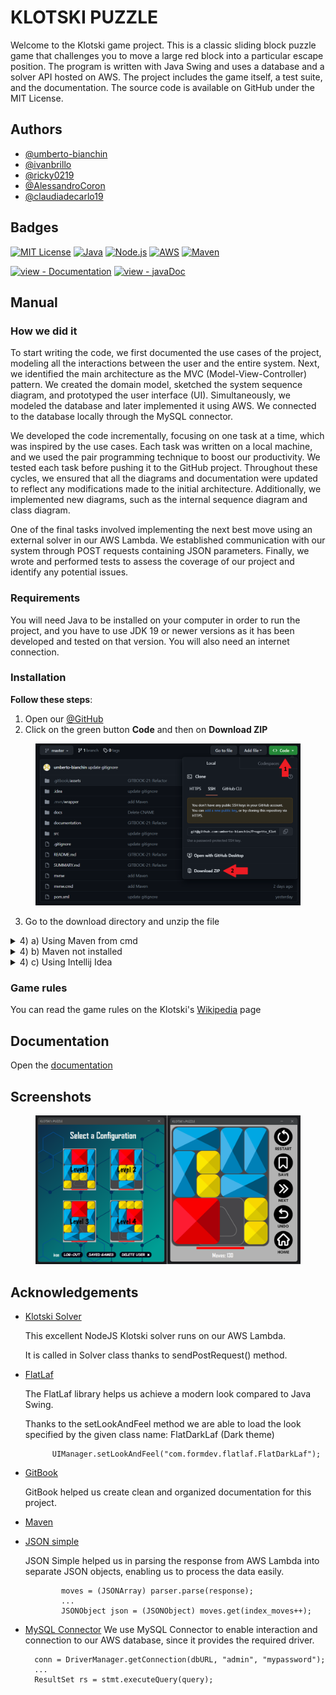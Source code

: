 # KLOTSKI PUZZLE

Welcome to the Klotski game project. This is a classic sliding block puzzle game that challenges you to move a large red block into a particular escape position. 
The program is written with Java Swing and uses a database and a solver API hosted on AWS. The project includes the game itself, a test suite, and the documentation. 
The source code is available on GitHub under the MIT License.

## Authors

* [@umberto-bianchin](https://www.https/github.com/umberto-bianchin)
* [@ivanbrillo](https://www.github.com/ivanbrillo)
* [@ricky0219](https://www.github.com/ricky0219)
* [@AlessandroCoron](https://www.github.com/AlessandroCoron)
* [@claudiadecarlo19](https://www.github.com/claudiadecarlo19)

## Badges

[![MIT License](https://img.shields.io/github/license/othneildrew/Best-README-Template.svg?style=for-the-badge)](https://github.com/umberto-bianchin/Progetto_Klotski/blob/master/LICENSE.md)
[![Java](https://img.shields.io/badge/Java-ED8B00?style=for-the-badge\&logo=openjdk\&logoColor=white)](https://www.java.com/en/) 
[![Node.js](https://img.shields.io/badge/Node.js-43853D?style=for-the-badge\&logo=node.js\&logoColor=white)](https://nodejs.org/en) 
[![AWS](https://img.shields.io/badge/Amazon\_AWS-232F3E?style=for-the-badge\&logo=amazon-aws\&logoColor=white)](https://aws.amazon.com/)
[![Maven](https://img.shields.io/badge/MAVEN-3.9.2-BLUE?style=for-the-badge&logo=appveyor)](https://https://maven.apache.org/)

[![view - Documentation](https://img.shields.io/badge/view-Documentation-blue?style=for-the-badge)](https://umberto-1.gitbook.io/klotski-game/documentation)
[![view - javaDoc](https://img.shields.io/badge/view-javaDoc-red?style=for-the-badge)](https://umberto-bianchin.github.io/Progetto_Klotski/javaDoc/)

## Manual
### How we did it
To start writing the code, we first documented the use cases of the project, modeling all the interactions between the user and the entire system. Next, we identified the main architecture as the MVC (Model-View-Controller) pattern. We created the domain model, sketched the system sequence diagram, and prototyped the user interface (UI). Simultaneously, we modeled the database and later implemented it using AWS. We connected to the database locally through the MySQL connector.

We developed the code incrementally, focusing on one task at a time, which was inspired by the use cases. Each task was written on a local machine, and we used the pair programming technique to boost our productivity. We tested each task before pushing it to the GitHub project. Throughout these cycles, we ensured that all the diagrams and documentation were updated to reflect any modifications made to the initial architecture. Additionally, we implemented new diagrams, such as the internal sequence diagram and class diagram.

One of the final tasks involved implementing the next best move using an external solver in our AWS Lambda. We established communication with our system through POST requests containing JSON parameters. Finally, we wrote and performed tests to assess the coverage of our project and identify any potential issues.
### Requirements
You will need Java to be installed on your computer in order to run the project, and you have to use JDK 19 or newer versions as it has been developed and tested on that version.
You will also need an internet connection.
### Installation

**Follow these steps**:
1) Open our  [@GitHub](https://github.com/umberto-bianchin/Progetto_Klotski)
2) Click on the green button **Code** and then on **Download ZIP**
<figure><img src=".gitbook/assets/Immaginegit.png" alt=""></figure>

3) Go to the download directory and unzip the file

<details>
<summary> 4) a) Using Maven from cmd </summary>
Navigate to the project folder

```bash
  cd Download\Progetto_Klotski-master
  mvn package -DskipTests
```
You can now find the **JAR file** in the directory named **Target** as **Progetto_Klotski-1.0-jar-with-dependencies.jar**, or you can run it throught cmd with
```bash
cd target
java -jar Progetto_Kltotski-1.0-jar-with-dependencies.jar
```
  
</details>

<details>
<summary> 4) b) Maven not installed </summary>
If you don't have maven installed, but the JAVA_HOME system variable already set-up, you can achive the same results with 
  
```bash
./mvnw package -DskipTests 
```
  
</details>

<details>
<summary> 4) c) Using Intellij Idea</summary>
  
Open **Intellij Idea**, go to the **File** window, then **Open** and select the project folder. After that, click on the configuration window
<figure><img src=".gitbook/assets/immagineintellij1.png" alt=""></figure>

Click on **Add new configuration**, then on **Application**
<figure><img src=".gitbook/assets/Immagineintellij2.jpg" alt=""></figure>

Now select the main class and click on **Ok** on both windows
<figure><img src=".gitbook/assets/Immagineintellij3.png" alt=""></figure>

Eventually, click on the run button

</details>

### Game rules

You can read the game rules on the Klotski's [Wikipedia](https://en.wikipedia.org/wiki/Klotski) page

## Documentation

Open the [documentation](https://umberto-1.gitbook.io/klotski-game/documentation)

## Screenshots

<figure><img src=".gitbook/assets/image (2).png" alt=""></figure>

## Acknowledgements

* [Klotski Solver](https://github.com/jeantimex/klotski/tree/master)

  This excellent NodeJS Klotski solver runs on our AWS Lambda. 

  It is called in Solver class thanks to sendPostRequest() method.
* [FlatLaf](https://www.formdev.com/flatlaf/)

  The FlatLaf library helps us achieve a modern look compared to Java Swing.
  
  Thanks to the setLookAndFeel method we are able to load the look specified by the given class name: FlatDarkLaf (Dark theme)

            UIManager.setLookAndFeel("com.formdev.flatlaf.FlatDarkLaf");

* [GitBook](https://www.gitbook.com/)

  GitBook helped us create clean and organized documentation for this project.
* [Maven](https://maven.apache.org/)
* [JSON simple](https://code.google.com/archive/p/json-simple/)

  JSON Simple helped us in parsing the response from AWS Lambda into separate JSON objects, enabling us to process the data easily.

              moves = (JSONArray) parser.parse(response);
              ...
              JSONObject json = (JSONObject) moves.get(index_moves++);
  
* [MySQL Connector](https://www.mysql.com/)
  We use MySQL Connector to enable interaction and connection to our AWS database, since it provides the required driver. 

        conn = DriverManager.getConnection(dbURL, "admin", "mypassword");
        ...
        ResultSet rs = stmt.executeQuery(query);

  
